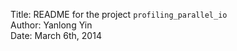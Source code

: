 Title: README for the project `profiling_parallel_io`  
Author: Yanlong Yin  
Date: March 6th, 2014  



